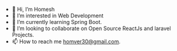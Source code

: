 - 👋 Hi, I’m Homesh
- 👀 I’m interested in Web Development
- 🌱 I’m currently learning Spring Boot.
- 💞️ I’m looking to collaborate on Open Source ReactJs and laravel Projects.
- 📫 How to reach me homver30@gmail.com.

<!---
iamhomesh/iamhomesh is a ✨ special ✨ repository because its `README.md` (this file) appears on your GitHub profile.
You can click the Preview link to take a look at your changes.
--->
